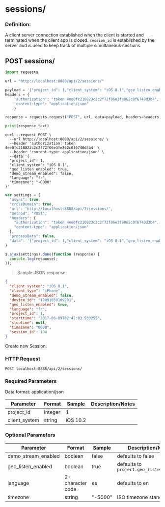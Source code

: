 # sessions/

### Definition:
A client server connection established when the client is started and terminated when the client app is closed. `session_id` is established by the server and is used to keep track of multiple simultaneous sessions.

## POST sessions/

```python
import requests

url = "http://localhost:8888/api/2/sessions/"

payload = '{"project_id": 1,"client_system": "iOS 8.1","geo_listen_enabled": true,"demo_stream_enabled": false,"language": "fr","timezone": "-8000"}'
headers = {
    'authorization': "token 4ee0fc210823c2c2f72f06e3fe862c0f6740d3b4",
    'content-type': "application/json"
    }

response = requests.request("POST", url, data=payload, headers=headers)

print(response.text)
```

```shell
curl --request POST \
  --url http://localhost:8888/api/2/sessions/ \
  --header 'authorization: token 4ee0fc210823c2c2f72f06e3fe862c0f6740d3b4' \
  --header 'content-type: application/json' \
  --data '{
  "project_id": 1,
  "client_system": "iOS 8.1",
  "geo_listen_enabled": true,
  "demo_stream_enabled": false,
  "language": "fr",
  "timezone": "-8000"
}'
```

```javascript
var settings = {
  "async": true,
  "crossDomain": true,
  "url": "http://localhost:8888/api/2/sessions/",
  "method": "POST",
  "headers": {
    "authorization": "token 4ee0fc210823c2c2f72f06e3fe862c0f6740d3b4",
    "content-type": "application/json"
  },
  "processData": false,
  "data": '{"project_id": 1,"client_system": "iOS 8.1","geo_listen_enabled": true,"demo_stream_enabled": false,"language": "fr","timezone": "-8000"}'
}

$.ajax(settings).done(function (response) {
  console.log(response);
});
```

> Sample JSON response:

```json
{
  "client_system": "iOS 8.1",
  "client_type": "iPhone",
  "demo_stream_enabled": false,
  "device_id": "12891038109281",
  "geo_listen_enabled": true,
  "language": "fr",
  "project_id": 1,
  "starttime": "2017-06-09T02:42:03.939255",
  "stoptime": null,
  "timezone": "0000",
  "session_id": 104
}
```

Create new Session.

### HTTP Request

`POST localhost:8888/api/2/sessions/`

### Required Parameters
Data format: application/json

Parameter | Format | Sample | Description/Notes
--------- | ------ | ------ | -----------------
project_id | integer | 1 |
client_system | string | iOS 10.2 |

### Optional Parameters

Parameter | Format | Sample | Description/Notes
--------- | ------ | ------ | -----------------
demo_stream_enabled | boolean | false | defaults to false
geo_listen_enabled | boolean | true | defaults to `project.geo_listen_enabled`
language | 2-character code | es | defaults to en
timezone | string | "-5000" | ISO timezone standard
